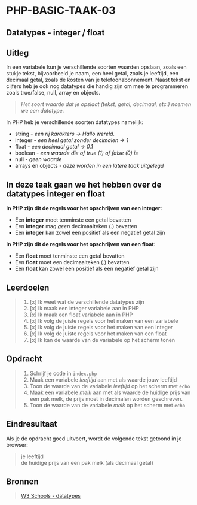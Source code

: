 # PHP-BASIC-TAAK-03
## Datatypes - integer / float
## Uitleg
In een variabele kun je verschillende soorten waarden opslaan, zoals een stukje tekst, bijvoorbeeld je naam, een heel getal, zoals  je leeftijd, een decimaal getal, zoals de kosten van je telefoonabonnement. Naast tekst en cijfers heb je ook nog datatypes die handig zijn om mee te programmeren zoals true/false, null, array en objects.
>
>_Het soort waarde dat je opslaat (tekst, getal, decimaal, etc.) noemen we een datatype._
>
In PHP heb je verschillende soorten datatypes namelijk:
* string - _een rij karakters -> Hallo wereld._
* integer - _een heel getal zonder decimalen -> 1_
* float - _een decimaal getal -> 0.1_
* boolean - _een waarde die of true (1) of false (0) is_
* null - _geen waarde_
* arrays en objects - _deze worden in een latere taak uitgelegd_

## In deze taak gaan we het hebben over de datatypes integer en float

**In PHP zijn dit de regels voor het opschrijven van een integer:**
* Een **integer** moet tenminste een getal bevatten
* Een **integer** mag _geen_ decimaalteken (.) bevatten
* Een **integer** kan zowel een positief als een negatief getal zijn
>
**In PHP zijn dit de regels voor het opschrijven van een float:**
* Een **float** moet tenminste een getal bevatten
* Een **float** moet een decimaalteken (.) bevatten
* Een **float** kan zowel een positief als een negatief getal zijn

## Leerdoelen
>1. [x] Ik weet wat de verschillende datatypes zijn
>2. [x] Ik maak een integer variabele aan in PHP
>3. [x] Ik maak een float variabele aan in PHP
>4. [x] Ik volg de juiste regels voor het maken van een variabele 
>5. [x] Ik volg de juiste regels voor het maken van een integer
>6. [x] Ik volg de juiste regels voor het maken van een float
>7. [x] Ik kan de waarde van de variabele op het scherm tonen

## Opdracht

>1. Schrijf je code in `index.php`
>2. Maak een variabele _leeftijd_ aan met als waarde jouw leeftijd
>3. Toon de waarde van de variabele _leeftijd_ op het scherm met `echo`
>2. Maak een variabele _melk_ aan met als waarde de huidige prijs van een pak melk, de prijs moet in decimalen worden geschreven.
>3. Toon de waarde van de variabele _melk_ op het scherm met `echo`

## Eindresultaat
Als je de opdracht goed uitvoert, wordt de volgende tekst getoond in je browser: 
>je leeftijd  
>de huidige prijs van een pak melk (als decimaal getal)

## Bronnen
>[W3 Schools - datatypes](https://www.w3schools.com/PHP/php_datatypes.asp)
